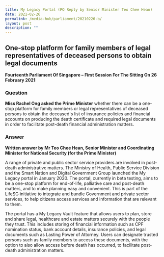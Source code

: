 ```yaml
---
title: My Legacy Portal (PQ Reply by Senior Minister Teo Chee Hean)
date: 2021-02-26
permalink: /media-hub/parliament/20210226-b/
layout: post
description: ""
---
```

## One-stop platform for family members of legal representatives of deceased persons to obtain legal documents 

**Fourteenth Parliament Of Singapore – First Session For The Sitting On 26 February 2021**

### Question

**Miss Rachel Ong asked the Prime Minister** whether there can be a one-stop platform for family members or legal representatives of deceased persons to obtain the deceased's list of insurance policies and financial accounts on producing the death certificate and required legal documents in order to facilitate post-death financial administration matters.

 

### Answer

**Written answer by Mr Teo Chee Hean, Senior Minister and Coordinating Minister for National Security (for the Prime Minister)**

A range of private and public sector service providers are involved in post-death administrative matters. The Ministry of Health, Public Service Division and the Smart Nation and Digital Government Group launched the My Legacy portal in January 2020. The portal, currently in beta testing, aims to be a one-stop platform for end-of-life, palliative care and post-death matters, and to make planning easy and convenient. This is part of the LifeSG initiative to integrate and bundle Government and private sector services, to help citizens access services and information that are relevant to them.

The portal has a My Legacy Vault feature that allows users to plan, store and share legal, healthcare and estate matters securely with the people they trust. This includes storing of financial information such as CPF nomination status, bank account details, insurance policies, and legal documents such as Lasting Power of Attorney. Users can designate trusted persons such as family members to access these documents, with the option to also allow access before death has occurred, to facilitate post-death administration matters.
